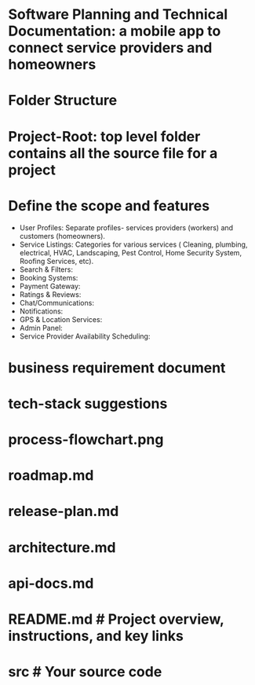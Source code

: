 # Software Planning and Technical Documentation: a mobile app to connect service providers and homeowners
# Folder Structure
# Project-Root: top level folder contains all the source file for a project
# Define the scope and features
- User Profiles: Separate profiles- services providers (workers) and customers (homeowners).
- Service Listings: Categories for various services ( Cleaning, plumbing, electrical, HVAC, Landscaping, Pest Control, Home Security System, Roofing Services, etc).
- Search & Filters:
- Booking Systems:
- Payment Gateway:
- Ratings & Reviews:
- Chat/Communications:
- Notifications:
- GPS & Location Services:
- Admin Panel:
- Service Provider Availability Scheduling: 
 
# business requirement document 
# tech-stack suggestions
# process-flowchart.png
# roadmap.md
# release-plan.md
# architecture.md
# api-docs.md
# README.md  # Project overview, instructions, and key links
# src  # Your source code
